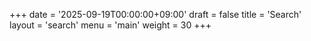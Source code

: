 +++
date = '2025-09-19T00:00:00+09:00'
draft = false
title = 'Search'
layout = 'search'
menu = 'main'
weight = 30
+++
